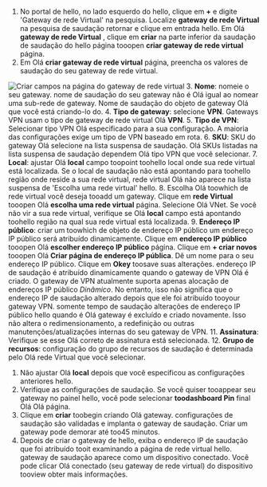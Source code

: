 1. No portal de hello, no lado esquerdo do hello, clique em  **+**  e digite 'Gateway de rede Virtual' na pesquisa. Localize **gateway de rede Virtual** na pesquisa de saudação retornar e clique em entrada hello. Em Olá **gateway de rede Virtual** , clique em **criar** na parte inferior da saudação de saudação do hello página tooopen **criar gateway de rede virtual** página.
2. Em Olá **criar gateway de rede virtual** página, preencha os valores de saudação do seu gateway de rede virtual.

  ![Criar campos na página do gateway de rede virtual](./media/vpn-gateway-add-gw-rm-portal-include/gw.png "Criar campos na página do gateway de rede virtual")
3. **Nome**: nomeie o seu gateway. nome de saudação do seu gateway não é Olá igual ao nomear uma sub-rede de gateway. Nome de saudação do objeto de gateway Olá que você está criando-lo do.
4. **Tipo de gateway**: selecione **VPN**. Gateways VPN usam o tipo de gateway de rede virtual Olá **VPN**.
5. **Tipo de VPN**: Selecionar tipo VPN Olá especificado para a sua configuração. A maioria das configurações exige um tipo de VPN baseado em rota.
6. **SKU**: SKU do gateway Olá selecione na lista suspensa de saudação. Olá SKUs listadas na lista suspensa de saudação dependem Olá tipo VPN que você selecionar.
7. **Local**: ajustar Olá **local** campo toopoint toohello local onde sua rede virtual está localizada. Se o local de saudação não está apontando para toohello região onde reside a sua rede virtual, rede virtual Olá não aparece na lista suspensa de 'Escolha uma rede virtual' hello.
8. Escolha Olá toowhich de rede virtual você deseja tooadd um gateway. Clique em **rede Virtual** tooopen Olá **escolha uma rede virtual** página. Selecione Olá VNet. Se você não vir a sua rede virtual, verifique se Olá **local** campo está apontando toohello região na qual sua rede virtual está localizada.
9. **Endereço IP público**: criar um toowhich de objeto de endereço IP público um endereço IP público será atribuído dinamicamente. Clique em **endereço IP público** tooopen Olá **escolher endereço IP público** página. Clique em **+ criar novos** tooopen Olá **Criar página de endereço IP pública**. Dê um nome para o seu endereço IP público. Clique em **Okey** toosave suas alterações. endereço IP de saudação é atribuído dinamicamente quando o gateway de VPN Olá é criado. O gateway de VPN atualmente suporta apenas alocação de endereços IP público *Dinâmico*. No entanto, isso não significa que o endereço IP de saudação alterado depois que ele foi atribuído tooyour gateway VPN. somente tempo de saudação alterações de endereço IP público hello quando é Olá gateway é excluído e criado novamente. Isso não altera o redimensionamento, a redefinição ou outras manutenções/atualizações internas do seu gateway de VPN.
11. **Assinatura**: Verifique se esse Olá correto de assinatura está selecionada.
12. **Grupo de recursos**: configuração do grupo de recursos de saudação é determinada pelo Olá rede Virtual que você selecionar.
1. Não ajustar Olá **local** depois que você especificou as configurações anteriores hello.
2. Verifique as configurações de saudação. Se você quiser tooappear seu gateway no painel hello, você pode selecionar **toodashboard Pin** final Olá Olá página.
3. Clique em **criar** toobegin criando Olá gateway. configurações de saudação são validadas e implanta o gateway de saudação. Criar um gateway pode demorar até too45 minutos.
4. Depois de criar o gateway de hello, exiba o endereço IP de saudação que foi atribuído tooit examinando a página de rede virtual hello. gateway de saudação aparece como um dispositivo conectado. Você pode clicar Olá conectado (seu gateway de rede virtual) do dispositivo tooview obter mais informações.
